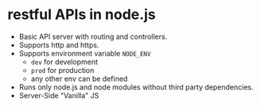 # restful APIs in node.js

- Basic API server with routing and controllers.
- Supports http and https. 
- Supports environment variable `NODE_ENV` 
  - `dev` for development
  - `prod` for production
  - any other env can be defined
- Runs only node.js and node modules without third party dependencies.
- Server-Side "Vanilla" JS
